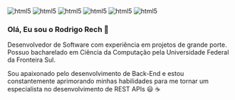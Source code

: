<div style="display: inline_bloc"><br/>
  <img align="center" alt="html5"src="https://img.shields.io/badge/Java-ED8B00?style=for-the-badge&logo=openjdk&logoColor=white"/>
  <img align="center" alt="html5"src="https://img.shields.io/badge/Kotlin-0095D5?&style=for-the-badge&logo=kotlin&logoColor=white"/>
  <img align="center" alt="html5"src="https://img.shields.io/badge/Spring-6DB33F?style=for-the-badge&logo=spring&logoColor=white"/>
  <img align="center" alt="html5"src="https://img.shields.io/badge/Amazon_AWS-232F3E?style=for-the-badge&logo=amazon-aws&logoColor=white"/>
  <img align="center" alt="html5"src="https://img.shields.io/badge/MongoDB-4EA94B?style=for-the-badge&logo=mongodb&logoColor=white"/>
  <img align="center" alt="html5"src="https://img.shields.io/badge/PostgreSQL-316192?style=for-the-badge&logo=postgresql&logoColor=white"/>
</div>

### Olá, Eu sou o Rodrigo Rech 👋

Desenvolvedor de Software com experiência em projetos de grande porte. Possuo bacharelado em Ciência da Computação pela Universidade Federal da Fronteira Sul.

Sou apaixonado pelo desenvolvimento de Back-End e estou constantemente aprimorando minhas habilidades para me tornar um especialista no desenvolvimento de REST APIs 😃 ☕

